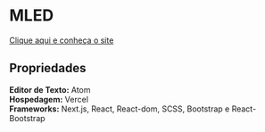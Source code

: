 # MLED

[Clique aqui e conheça o site](https://www.mledlampadas.com)

## Propriedades

**Editor de Texto:** Atom  
**Hospedagem:** Vercel  
**Frameworks:** Next.js, React, React-dom, SCSS, Bootstrap e React-Bootstrap
